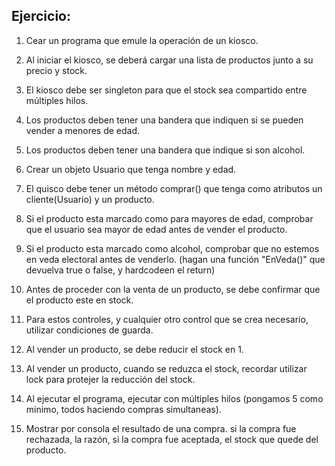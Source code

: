 ## Ejercicio:

1) Cear un programa que emule la operación de un kiosco.

2) Al iniciar el kiosco, se deberá cargar una lista de productos junto a su precio y stock.
   
3) El kiosco debe ser singleton para que el stock sea compartido entre múltiples hilos.
   
4) Los productos deben tener una bandera que indiquen si se pueden vender a menores de edad.
   
5) Los productos deben tener una bandera que indique si son alcohol.
   
6) Crear un objeto Usuario que tenga nombre y edad.
   
7) El quisco debe tener un método comprar() que tenga como atributos un cliente(Usuario)  y un producto.
   
8) Si el producto esta marcado como para mayores de edad, comprobar que el usuario sea mayor de edad antes de vender
el producto.

9) Si el producto esta marcado como alcohol, comprobar que no estemos en veda electoral antes de venderlo. (hagan una función "EnVeda()" que devuelva true o false, y hardcodeen el return)
    
10)  Antes de proceder con la venta de un producto, se debe confirmar que el producto este en stock.
    
11) Para estos controles, y cualquier otro control que se crea necesario,  utilizar condiciones de guarda.
    
12) Al vender un producto, se debe reducir el stock en 1.
    
13) Al vender un producto, cuando se reduzca el stock, recordar utilizar lock para protejer la reducción del stock.
    
14) Al ejecutar el programa, ejecutar con múltiples hilos (pongamos 5 como minimo, todos haciendo compras simultaneas).
    
15) Mostrar por consola el resultado de una compra. si la compra fue rechazada, la razón, si la compra fue aceptada, el stock que quede del producto.
